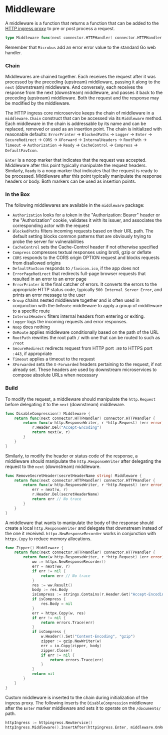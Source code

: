 # Middleware

A middleware is a function that returns a function that can be added to the [HTTP ingress proxy](../structure/coreservices-httpingress.md) to pre or post process a request.

```go
type Middleware func(next connector.HTTPHandler) connector.HTTPHandler
```

Remember that `Microbus` add an error error value to the standard Go web handler.

### Chain

Middlewares are chained together. Each receives the request after it was processed by the preceding (upstream) middleware, passing it along to the `next` (downstream) middleware. And conversely, each receives the response from the next (downstream) middleware, and passes it back to the preceding (upstream) middleware. Both the request and the response may be modified by the middleware.

The HTTP ingress core microservice keeps the chain of middleware in a `middleware.Chain` construct that can be accessed via its `Middleware` method.
Each middleware in the chain is addressable by its name and can be replaced, removed or used as an insertion point. The chain is initialized with reasonable defaults: `ErrorPrinter` -> `BlockedPaths` -> `Logger` -> `Enter` -> `SecureRedirect` -> `CORS` -> `XForward` -> `InternalHeaders` -> `RootPath` -> `Timeout` -> `Authorization` -> `Ready` -> `CacheControl` -> `Compress` -> `DefaultFavIcon`.

`Enter` is a noop marker that indicates that the request was accepted. Middleware after this point typically manipulate the request headers. Similarly, `Ready` is a noop marker that indicates that the request is ready to be processed. Middleware after this point typically manipulate the response headers or body. Both markers can be used as insertion points.

### In the Box

The following middlewares are available in the `middleware` package:

- `Authorization` looks for a token in the "Authorization: Bearer" header or the "Authorization" cookie,
validates it with its issuer, and associates the corresponding actor with the request
- `BlockedPaths` filters incoming requests based on their URL path. The default setting blocks common patterns that are obviously trying to probe the server for vulnerabilities
- `CacheControl` sets the Cache-Control header if not otherwise specified
- `Compress` compresses textual responses using brotli, gzip or deflate
- `CORS` responds to the CORS origin OPTION request and blocks requests from disallowed origins
- `DefaultFavIcon` responds to `/favicon.ico`, if the app does not
- `ErrorPageRedirect` that redirects full-page browser requests that resulted in an error to an error page
- `ErrorPrinter` is the final catcher of errors. It converts the errors to the appropriate HTTP status code, typically `500 Internal Server Error`, and prints an error message to the user
- `Group` chains nested middleware together and is often used in conjunction with the `OnRoute` middleware to apply a group of middleware to a specific route
- `InternalHeaders` filters internal headers from entering or exiting.
- `Logger` logs the incoming requests and error responses.
- `Noop` does nothing
- `OnRoute` applies middleware conditionally based on the path of the URL
- `RootPath` rewrites the root path `/` with one that can be routed to such as `/root`
- `SecureRedirect` redirects request from HTTP port `:80` to HTTPS port `:443`, if appropriate
- `Timeout` applies a timeout to the request
- `XForwarded` sets the `X-Forwarded` headers pertaining to the request, if not already set. These headers are used by downstream microservices to compose absolute URLs when necessary

### Build

To modify the request, a middleware should manipulate the `http.Request` before delegating it to the `next` (downstream) middleware.

```go
func DisableCompression() Middleware {
	return func(next connector.HTTPHandler) connector.HTTPHandler {
		return func(w http.ResponseWriter, r *http.Request) (err error) {
			r.Header.Del("Accept-Encoding")
			return next(w, r)
		}
	}
}
```

Similarly, to modify the header or status code of the response, a middleware should manipulate the `http.ResponseWriter` after delegating the request to the `next` (downstream) middleware.

```go
func RemoveSecretHeader(secretHeaderName string) Middleware {
	return func(next connector.HTTPHandler) connector.HTTPHandler {
		return func(w http.ResponseWriter, r *http.Request) (err error) {
			err = next(w, r)
			r.Header.Del(secretHeaderName)
			return err // No trace
		}
	}
}
```

A middleware that wants to manipulate the body of the response should create a local `http.ResponseWriter` and delegate that downstream instead of the one it received. `httpx.NewResponseRecorder` works in conjunction with `httpx.Copy` to reduce memory allocations.

```go
func Zipper() Middleware {
	return func(next connector.HTTPHandler) connector.HTTPHandler {
		return func(w http.ResponseWriter, r *http.Request) (err error) {
			ww := httpx.NewResponseRecorder()
			err = next(ww, r)
			if err != nil {
				return err // No trace
			}
			res := ww.Result()
			body := res.Body
			isCompress := strings.Contains(r.Header.Get("Accept-Encoding"), "gzip") && res.Header.Get("Content-Encoding") == ""
			if isCompress {
				res.Body = nil
			}
			err = httpx.Copy(w, res)
			if err != nil {
				return errors.Trace(err)
			}
			if isCompress {
				w.Header().Set("Content-Encoding", "gzip")
				zipper := gzip.NewWriter(w)
				err = io.Copy(zipper, body)
				zipper.Close()
				if err != nil {
					return errors.Trace(err)
				}
			}
			return nil
		}
	}
}
```

Custom middleware is inserted to the chain during initialization of the ingress proxy. The following inserts the `DisableCompression` middleware after the `Enter` marker middleware and sets it to operate on the `/documents/` path.

```go
httpIngress := httpingress.NewService()
httpIngress.Middleware().InsertAfter(httpingress.Enter, middleware.OnRoutePrefix("/documents/", DisableCompression()))  
```

